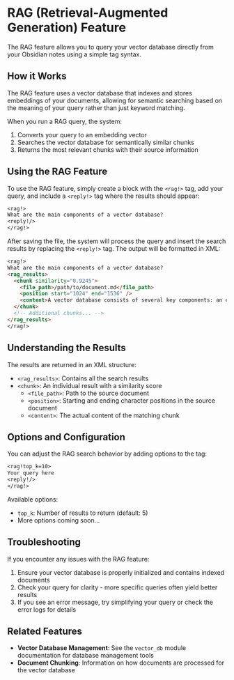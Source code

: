 # RAG (Retrieval-Augmented Generation) Feature

The RAG feature allows you to query your vector database directly from your Obsidian notes using a simple tag syntax.

## How it Works

The RAG feature uses a vector database that indexes and stores embeddings of your documents, allowing for semantic searching based on the meaning of your query rather than just keyword matching.

When you run a RAG query, the system:
1. Converts your query to an embedding vector
2. Searches the vector database for semantically similar chunks
3. Returns the most relevant chunks with their source information

## Using the RAG Feature

To use the RAG feature, simply create a block with the `<rag!>` tag, add your query, and include a `<reply!>` tag where the results should appear:

```markdown
<rag!>
What are the main components of a vector database?
<reply!/>
</rag!>
```

After saving the file, the system will process the query and insert the search results by replacing the `<reply!>` tag. The output will be formatted in XML:

```markdown
<rag!>
What are the main components of a vector database?
<rag_results>
  <chunk similarity="0.9245">
    <file_path>/path/to/document.md</file_path>
    <position start="1024" end="1536" />
    <content>A vector database consists of several key components: an embedding generation system, a vector storage mechanism, similarity search algorithms, and metadata indexing...</content>
  </chunk>
  <!-- Additional chunks... -->
</rag_results>
</rag!>
```

## Understanding the Results

The results are returned in an XML structure:

- `<rag_results>`: Contains all the search results
- `<chunk>`: An individual result with a similarity score
  - `<file_path>`: Path to the source document
  - `<position>`: Starting and ending character positions in the source document
  - `<content>`: The actual content of the matching chunk

## Options and Configuration

You can adjust the RAG search behavior by adding options to the tag:

```markdown
<rag!top_k=10>
Your query here
<reply!/>
</rag!>
```

Available options:
- `top_k`: Number of results to return (default: 5)
- More options coming soon...

## Troubleshooting

If you encounter any issues with the RAG feature:

1. Ensure your vector database is properly initialized and contains indexed documents
2. Check your query for clarity - more specific queries often yield better results 
3. If you see an error message, try simplifying your query or check the error logs for details

## Related Features

- **Vector Database Management**: See the `vector_db` module documentation for database management tools
- **Document Chunking**: Information on how documents are processed for the vector database 